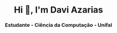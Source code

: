<h1 align="center">Hi 👋, I'm Davi Azarias</h1>
<h3 align="center">Estudante - Ciência da Computação - Unifal</h3>
